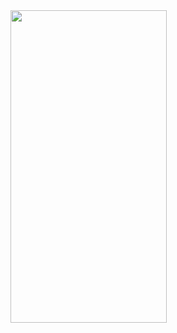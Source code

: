 <img src="https://github.com/swagatgithub/ClickNews/assets/79393396/e07b4ef9-2dc0-40b5-8d2b-76a3fb46dfa5" width=250 height=500>
